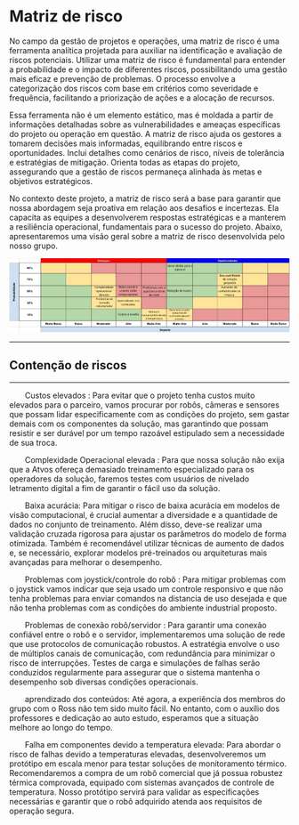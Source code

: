 # Matriz de risco

No campo da gestão de projetos e operações, uma matriz de risco é uma ferramenta analítica projetada para auxiliar na identificação e avaliação de riscos potenciais. Utilizar uma matriz de risco é fundamental para entender a probabilidade e o impacto de diferentes riscos, possibilitando uma gestão mais eficaz e prevenção de problemas. O processo envolve a categorização dos riscos com base em critérios como severidade e frequência, facilitando a priorização de ações e a alocação de recursos.

Essa ferramenta não é um elemento estático, mas é moldada a partir de informações detalhadas sobre as vulnerabilidades e ameaças específicas do projeto ou operação em questão. A matriz de risco ajuda os gestores a tomarem decisões mais informadas, equilibrando entre riscos e oportunidades. Inclui detalhes como cenários de risco, níveis de tolerância e estratégias de mitigação. Orienta todas as etapas do projeto, assegurando que a gestão de riscos permaneça alinhada às metas e objetivos estratégicos.

No contexto deste projeto, a matriz de risco será a base para garantir que nossa abordagem seja proativa em relação aos desafios e incertezas. Ela capacita as equipes a desenvolverem respostas estratégicas e a manterem a resiliência operacional, fundamentais para o sucesso do projeto. Abaixo, apresentaremos uma visão geral sobre a matriz de risco desenvolvida pelo nosso grupo.

![Matriz De Risco](../../../static/img/MatrizDeRisco.png)

---

## Contenção de riscos

---

&emsp;&emsp;Custos elevados : Para evitar que o projeto tenha custos muito elevados para o parceiro, vamos procurar por robôs, câmeras e sensores que possam lidar especificamente com as condições do projeto, sem gastar demais com os componentes da solução, mas garantindo que possam resistir e ser durável por um tempo razoável estipulado sem a necessidade de sua troca.

&emsp;&emsp;Complexidade Operacional elevada : Para que nossa solução não exija que a Atvos ofereça demasiado treinamento especializado para os operadores da solução, faremos testes com usuários de nivelado letramento digital a fim de garantir o fácil uso da solução.


&emsp;&emsp;Baixa acurácia: Para mitigar o risco de baixa acurácia em modelos de visão computacional, é crucial aumentar a diversidade e a quantidade de dados no conjunto de treinamento. Além disso, deve-se realizar uma validação cruzada rigorosa para ajustar os parâmetros do modelo de forma otimizada. Também é recomendável utilizar técnicas de aumento de dados e, se necessário, explorar modelos pré-treinados ou arquiteturas mais avançadas para melhorar o desempenho.



&emsp;&emsp;Problemas com joystick/controle do robô : Para mitigar problemas com o joystick vamos indicar que seja usado um controle responsivo e que não tenha problemas para enviar comandos na distancia de uso desejada e que não tenha problemas com as condições do ambiente industrial proposto.

&emsp;&emsp;Problemas de conexão robô/servidor : Para garantir uma conexão confiável entre o robô e o servidor, implementaremos uma solução de rede que use protocolos de comunicação robustos. A estratégia envolve o uso de múltiplos canais de comunicação, com redundância para minimizar o risco de interrupções. Testes de carga e simulações de falhas serão conduzidos regularmente para assegurar que o sistema mantenha o desempenho sob diversas condições operacionais.

&emsp;&emsp;aprendizado dos conteúdos: Até agora, a experiência dos membros do grupo com o Ross não tem sido muito fácil. No entanto, com o auxílio dos professores e dedicação ao auto estudo, esperamos que a situação melhore ao longo do tempo.

&emsp;&emsp;Falha em componentes devido a temperatura elevada: Para abordar o risco de falhas devido a temperaturas elevadas, desenvolveremos um protótipo em escala menor para testar soluções de monitoramento térmico. Recomendaremos a compra de um robô comercial que já possua robustez térmica comprovada, equipado com sistemas avançados de controle de temperatura. Nosso protótipo servirá para validar as especificações necessárias e garantir que o robô adquirido atenda aos requisitos de operação segura.


